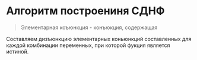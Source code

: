 # Алгоритм построениня СДНФ

> Элементарная коъюнкция - конъюкция, содержащая

Составляем дизъюнкцию элементарных коньюнкций составленных для каждой комбинации переменных, при которой фукция является истиной.